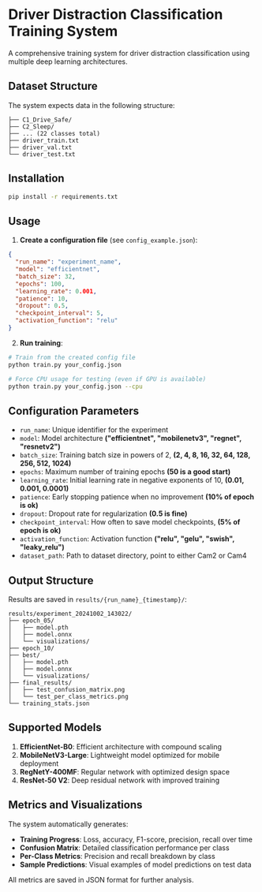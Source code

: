 # Driver Distraction Classification Training System

A comprehensive training system for driver distraction classification using multiple deep learning architectures.


## Dataset Structure

The system expects data in the following structure:
```
├── C1_Drive_Safe/
├── C2_Sleep/
├── ... (22 classes total)
├── driver_train.txt
├── driver_val.txt
└── driver_test.txt
```

## Installation

```bash
pip install -r requirements.txt
```

## Usage

1. **Create a configuration file** (see `config_example.json`):
```json
{
  "run_name": "experiment_name",
  "model": "efficientnet",
  "batch_size": 32,
  "epochs": 100,
  "learning_rate": 0.001,
  "patience": 10,
  "dropout": 0.5,
  "checkpoint_interval": 5,
  "activation_function": "relu"
}
```

2. **Run training**:
```bash
# Train from the created config file
python train.py your_config.json

# Force CPU usage for testing (even if GPU is available)
python train.py your_config.json --cpu

```

## Configuration Parameters

- `run_name`: Unique identifier for the experiment
- `model`: Model architecture __("efficientnet", "mobilenetv3", "regnet", "resnetv2")__
- `batch_size`: Training batch size in powers of 2, __(2, 4, 8, 16, 32, 64, 128, 256, 512, 1024)__
- `epochs`: Maximum number of training epochs __(50 is a good start)__
- `learning_rate`: Initial learning rate in negative exponents of 10, __(0.01, 0.001, 0.0001)__
- `patience`: Early stopping patience when no improvement __(10% of epoch is ok)__
- `dropout`: Dropout rate for regularization __(0.5 is fine)__
- `checkpoint_interval`: How often to save model checkpoints, __(5% of epoch is ok)__
- `activation_function`: Activation function __("relu", "gelu", "swish", "leaky_relu")__
- `dataset_path`: Path to dataset directory, point to either Cam2 or Cam4

## Output Structure

Results are saved in `results/{run_name}_{timestamp}/`:
```
results/experiment_20241002_143022/
├── epoch_05/
│   ├── model.pth
│   ├── model.onnx
│   └── visualizations/
├── epoch_10/
├── best/
│   ├── model.pth
│   ├── model.onnx
│   └── visualizations/
├── final_results/
│   ├── test_confusion_matrix.png
│   └── test_per_class_metrics.png
└── training_stats.json
```

## Supported Models

1. **EfficientNet-B0**: Efficient architecture with compound scaling
2. **MobileNetV3-Large**: Lightweight model optimized for mobile deployment
3. **RegNetY-400MF**: Regular network with optimized design space
4. **ResNet-50 V2**: Deep residual network with improved training

## Metrics and Visualizations

The system automatically generates:
- **Training Progress**: Loss, accuracy, F1-score, precision, recall over time
- **Confusion Matrix**: Detailed classification performance per class
- **Per-Class Metrics**: Precision and recall breakdown by class
- **Sample Predictions**: Visual examples of model predictions on test data

All metrics are saved in JSON format for further analysis.